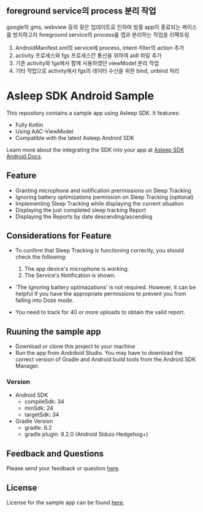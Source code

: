 ## foreground service의 process 분리 작업

google의 gms, webview 등의 잦은 업데이트로 인하여 밤중 app이 종료되는 케이스를 방지하고자 foreground service의 process를 앱과 분리하는 작업을 리팩토링

1. AndroidManifest.xml의 service에 process, intent-filter의 action 추가
2. activity 프로세스와 fgs 프로세스간 통신을 위하여 aidl 파일 추가
3. 기존 activity와 fgs에서 함께 사용하였던 viewModel 분리 작업
4. 기타 작업으로 activity에서 fgs의 데이터 수신을 위한 bind, unbind 처리


# Asleep SDK Android Sample
This repository contains a sample app using Asleep SDK. It features:
- Fully Kotlin
- Using AAC-ViewModel
- Compatible with the latest Asleep Android SDK

Learn more about the integrating the SDK into your app at [Asleep SDK Android Docs](https://docs.asleep.ai/docs/android).

## Feature
- Granting microphone and notification prermissions on Sleep Tracking
- Ignoring battery optimizations permission on Sleep Tracking (optional)
- Implementing Sleep Tracking while displaying the current situation
- Displaying the just completed sleep tracking Report
- Displaying the Reports by date descending/ascending

## Considerations for Feature
- To confirm that Sleep Tracking is functioning correctly, you should check the following:

    1. The app device's microphone is working.
    2. The Service's Notification is shown.

- 'The Ignoring battery optimazations' is not required. However, it can be helpful if you have the appropriate permissions to prevent you from falling into Doze mode.
- You need to track for 40 or more uploads to obtain the valid report.

## Ruuning the sample app
- Download or clone this project to your machine
- Run the app from Andrdoid Studio. You may have to download the correct version of Gradle and Android build tools from the Android SDK Manager.

### Version
- Android SDK
    - compileSdk: 34
    - minSdk: 24
    - targetSdk: 34
- Gradle Version
    - gradle: 8.2 
    - gradle plugin: 8.2.0 (Android Stduio Hedgehog+)

## Feedback and Questions
Please send your feedback or question [here](https://docs.asleep.ai/discuss).

## License
License for the sample app can be found [here](). <!--샘플 앱 라이센스.md 추가-->

